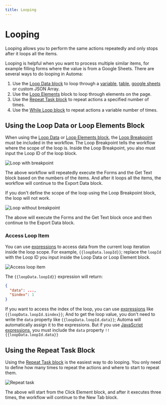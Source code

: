```yaml
---
title: Looping
---
```


# Looping

Looping allows you to perform the same actions repeatedly and only stops after it loops all the items.

Looping is helpful when you want to process multiple similar items, for example filling forms where the value is from a Google Sheets. There are several ways to do looping in Automa:

1. Use the [Loop Data block](../blocks/loop-data.md) to loop through a [variable](./variables.md), [table](./table.md), [google sheets](../blocks/google-sheets.md) or custom JSON Array.
2. Use the [Loop Elements](../blocks/loop-elements.md) block to loop through elements on the page.
3. Use the [Repeat Task block](../blocks/repeat-task.md) to repeat actions a specified number of times.
4. Use the [While Loop block](../blocks/while-loop.md) to repeat actions a variable number of times.

## Using the Loop Data or Loop Elements Block

When using the [Loop Data](../blocks/log-data.md) or [Loop Elements block](../blocks/loop-elements.md), the [Loop Breakpoint](../blocks/loop-breakpoint.md) must be included in the workflow. The Loop Breakpoint tells the workflow where the scope of the loop is. Inside the Loop Breakpoint, you also must input the Loop ID of the loop block.

![Loop with breakpoint](https://s3.ap-southeast-1.amazonaws.com/automa-pub/i/2024/12/02/16ydun-cy.png)

The above workflow will repeatedly execute the Forms and the Get Text block based on the numbers of the items. And after it loops all the items, the workflow will continue to the Export Data block.

If you don't define the scope of the loop using the Loop Breakpoint block, the loop will not work.

![Loop without breakpoint](https://s3.ap-southeast-1.amazonaws.com/automa-pub/i/2024/12/02/16ydun-y8.png)

The above will execute the Forms and the Get Text block once and then continue to the Export Data block.

### Access Loop Item
You can use [expressions](./expressions.md) to access data from the current loop iteration inside the loop scope. For example, <code v-pre>{{loopData.loopId}}</code>; replace the `loopId` with the Loop ID you input inside the Loop Data or Loop Element block.

![Access loop item](https://s3.ap-southeast-1.amazonaws.com/automa-pub/i/2024/12/02/16yduo-ib.png)

The <code v-pre>{{loopData.loopId}}</code> expression will return:
```json
{
  "data": ...,
  "$index": 1
}
```
If you want to access the index of the loop, you can use [expressions](./expressions.md) like <code v-pre>{{loopData.loopId.$index}}</code>; And to get the loop value, you don't need to write the `data` property like <code v-pre>{{loopData.loopId.data}}</code>; Automa will automatically assign it to the expressions. But if you use [JavaScript expressions](./expressions.md#javascript-expressions), you must include the `data` property <code v-pre>!!{{loopData.loopId.data}}</code>

## Using the Repeat Task Block

Using the [Repeat Task block](../blocks/repeat-task.md) is the easiest way to do looping. You only need to define how many times to repeat the actions and where to start to repeat them.

![Repeat task](https://s3.ap-southeast-1.amazonaws.com/automa-pub/i/2024/12/02/16yduo-q7.png)

The above will start from the Click Element block, and after it executes three times, the workflow will continue to the New Tab block.
